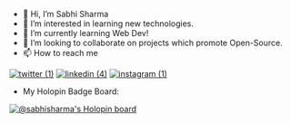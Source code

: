 - 👋 Hi, I’m Sabhi Sharma
- 👀 I’m interested in learning new technologies.
- 🌱 I’m currently learning Web Dev!
- 💞️ I’m looking to collaborate on projects which promote Open-Source.
- 📫 How to reach me 

[![twitter (1)](https://user-images.githubusercontent.com/100849696/197333399-1f9a1441-d487-4412-9ff1-2a2108ab9d00.png)](https://twitter.com/SabhiSharma4)
[![linkedin (4)](https://user-images.githubusercontent.com/100849696/197333419-5f321515-48bf-47af-a8b9-293707887246.png)](https://www.linkedin.com/in/sabhi-sharma-1a632a239/?originalSubdomain=in) 
[![instagram (1)](https://user-images.githubusercontent.com/100849696/197333380-6668e1bb-ddd0-4920-925a-28dc38461914.png)](https://www.instagram.com/sabhisharma_/?next=%2F)


- My Holopin Badge Board:

[![@sabhisharma's Holopin board](https://holopin.io/api/user/board?user=sabhisharma)](https://holopin.io/@sabhisharma)

<!---
sabhisharma-ise/sabhisharma-ise is a ✨ special ✨ repository because its `README.md` (this file) appears on your GitHub profile.
You can click the Preview link to take a look at your changes.
--->
